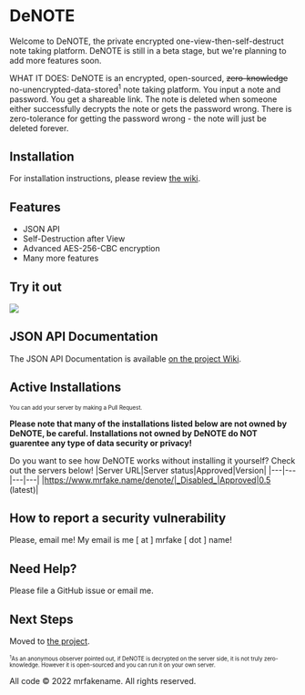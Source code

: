 # DeNOTE
Welcome to DeNOTE, the private encrypted one-view-then-self-destruct note taking platform. DeNOTE is still in a beta stage, but we're planning to add more features soon.

WHAT IT DOES: DeNOTE is an encrypted, open-sourced, ~~zero-knowledge~~ no-unencrypted-data-stored<sup>1</sup> note taking platform. You input a note and password. You get a shareable link. The note is deleted when someone either successfully decrypts the note or gets the password wrong. There is zero-tolerance for getting the password wrong - the note will just be deleted forever.

## Installation

For installation instructions, please review [the wiki](https://github.com/fakerybakery/DeNOTE/wiki/Installation).

## Features

- JSON API
- Self-Destruction after View
- Advanced AES-256-CBC encryption
- Many more features

## Try it out

<a href="https://www.mrfake.name/denote"><img src="https://user-images.githubusercontent.com/76186054/218871729-39fba215-897a-489e-a92a-31edbd7169a6.png"></a>

## JSON API Documentation

The JSON API Documentation is available [on the project Wiki](https://github.com/fakerybakery/DeNOTE/wiki/API-Docs).

## Active Installations

<sub><sup>You can add your server by making a Pull Request.</sup></sub>


**Please note that many of the installations listed below are not owned by DeNOTE, be careful. Installations not owned by DeNOTE do NOT guarentee any type of data security or privacy!**

Do you want to see how DeNOTE works without installing it yourself? Check out the servers below!
|Server URL|Server status|Approved|Version|
|---|---|---|---|
|https://www.mrfake.name/denote/|_Disabled_|Approved|0.5 (latest)|

## How to report a security vulnerability

Please, email me! My email is me [ at ] mrfake [ dot ] name!

## Need Help?

Please file a GitHub issue or email me.

## Next Steps

Moved to [the project](https://github.com/users/fakerybakery/projects/1).

<sub><sup><sup>1</sup>As an anonymous observer pointed out, if DeNOTE is decrypted on the server side, it is not truly zero-knowledge. However it is open-sourced and you can run it on your own server.</sup></sub>

All code &copy; 2022 mrfakename. All rights reserved.
